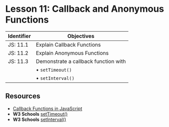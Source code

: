 # Lesson 11: Callback and Anonymous Functions

Identifier   | Objectives
-------------|------------
JS: 11.1     | Explain Callback Functions
JS: 11.2     | Explain Anonymous Functions
JS: 11.3     | Demonstrate a callback function with
             | &bull; `setTimeout()`
             | &bull; `setInterval()`

## Resources

- [Callback Functions in JavaScript](http://www.impressivewebs.com/callback-functions-javascript/)
- __W3 Schools__ [setTimeout()](http://www.w3schools.com/jsref/met_win_settimeout.asp)
- __W3 Schools__ [setInterval()](http://www.w3schools.com/jsref/met_win_setinterval.asp)